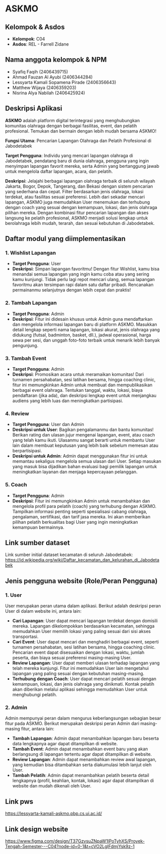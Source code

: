 # ASKMO

## Kelompok & Asdos
- **Kelompok**: C04
- **Asdos**: REL - Farrell Zidane

## Nama anggota kelompok & NPM
- Syafiq Faqih (2406439715)
- Ahmad Fauzan Al Ayubi (2406344284)
- Lessyarta Kamali Sopamena Pirade (2406356643)
- Matthew Wijaya (2406359203)
- Nisrina Alya Nabilah (2406425924)

## Deskripsi Aplikasi
**ASKMO** adalah platform digital terintegrasi yang menghubungkan komunitas olahraga dengan berbagai fasilitas, event, dan pelatih profesional. Temukan dan bermain dengan lebih mudah bersama ASKMO!

**Fungsi Utama**: Pencarian Lapangan Olahraga dan Pelatih Profesional di Jabodetabek

**Target Pengguna**: Individu yang mencari lapangan olahraga di Jabodetabek, pendatang baru di dunia olahraga, pengguna yang ingin menyimpan lapangan favorit mereka, serta Admin yang bertanggung jawab untuk mengelola daftar lapangan, acara, dan pelatih.

**Deskripsi**: Jelajahi berbagai lapangan olahraga terbaik di seluruh wilayah Jakarta, Bogor, Depok, Tangerang, dan Bekasi dengan sistem pencarian yang sederhana dan cepat. Filter berdasarkan jenis olahraga, lokasi terdekat, atau fasilitas sesuai preferensi. Lebih dari sekadar mencari lapangan, ASKMO juga memudahkan User menemukan dan terhubung dengan coach yang sesuai dengan kemampuan, lokasi, dan jenis olahraga pilihan mereka. Dengan kombinasi fitur pencarian lapangan dan akses langsung ke pelatih profesional, ASKMO menjadi solusi lengkap untuk berolahraga lebih mudah, terarah, dan sesuai kebutuhan di Jabodetabek.

## Daftar modul yang diimplementasikan
### 1. Wishlist Lapangan
- **Target Pengguna**: User
- **Deskripsi**: Simpan lapangan favoritmu! Dengan fitur Wishlist, kamu bisa menandai semua lapangan yang ingin kamu coba atau yang sering kamu kunjungi. Tidak perlu lagi repot mencari ulang, semua lapangan favoritmu akan tersimpan rapi dalam satu daftar pribadi. Rencanakan permainanmu selanjutnya dengan lebih cepat dan praktis!

### 2. Tambah Lapangan
- **Target Pengguna**: Admin
- **Deskripsi**: Fitur ini didesain khusus untuk Admin guna mendaftarkan dan mengelola informasi lapangan baru di platform ASKMO. Masukkan detail lengkap seperti nama lapangan, lokasi akurat, jenis olahraga yang didukung (futsal, badminton, basket, dll.), jadwal operasional, harga sewa per sesi, dan unggah foto-foto terbaik untuk menarik lebih banyak pengunjung.

### 3. Tambah Event
- **Target Pengguna**: Admin
- **Deskripsi**: Promosikan acara untuk meramaikan komunitas! Dari turnamen persahabatan, sesi latihan bersama, hingga coaching clinic, fitur ini memungkinkan Admin untuk membuat dan mempublikasikan berbagai event olahraga. Tentukan tanggal, waktu, lokasi, biaya pendaftaran (jika ada), dan deskripsi lengkap event untuk menjangkau audiens yang lebih luas dan meningkatkan partisipasi.

### 4. Review
- **Target Pengguna**: User dan Admin
- **Deskripsi untuk User**: Bagikan pengalamanmu dan bantu komunitas! Berikan rating dan ulasan jujur mengenai lapangan, event, atau coach yang telah kamu ikuti. Ulasanmu sangat berarti untuk membantu User lain dalam membuat keputusan yang lebih baik sebelum memesan atau berpartisipasi.
- **Deskripsi untuk Admin**: Admin dapat menggunakan fitur ini untuk memantau sekaligus mengelola semua ulasan dari User. Setiap masukan yang masuk bisa dijadikan bahan evaluasi bagi pemilik lapangan untuk meningkatkan layanan dan menjaga kepercayaan pelanggan.

### 5. Coach
- **Target Pengguna**: Admin
- **Deskripsi**: Fitur ini memungkinkan Admin untuk menambahkan dan mengelola profil para pelatih (coach) yang terhubung dengan ASKMO. Tampilkan informasi penting seperti spesialisasi cabang olahraga, pengalaman, sertifikasi, dan tarif jasa mereka. Ini akan memberikan pilihan pelatih berkualitas bagi User yang ingin meningkatkan kemampuan bermainnya.


## Link sumber dataset
Link sumber initial dataset kecamatan di seluruh Jabodetabek: https://id.wikipedia.org/wiki/Daftar_kecamatan_dan_kelurahan_di_Jabodetabek

## Jenis pengguna website (Role/Peran Pengguna)
### 1. User
User merupakan peran utama dalam aplikasi. Berikut adalah deskripsi peran User di dalam website ini, antara lain:
- **Cari Lapangan**: User dapat mencari lapangan terdekat dengan domisili mereka. Lapangan dikelompokkan berdasarkan kecamatan, sehingga memudahkan User memilih lokasi yang paling sesuai dari sisi akses transportasi.
- **Cari Event**: User dapat mencari dan menghadiri berbagai event, seperti turnamen persahabatan, sesi latihan bersama, hingga coaching clinic. Pencarian event dapat disesuaikan dengan lokasi, waktu, jumlah peserta, dan biaya sesuai preferensi masing-masing User.
- **Review Lapangan**: User dapat memberi ulasan terhadap lapangan yang telah mereka kunjungi. Fitur ini memudahkan User lain mengetahui lapangan yang paling sesuai dengan kebutuhan masing-masing.
- **Terhubung dengan Coach**: User dapat mencari pelatih sesuai dengan kemampuan, lokasi, dan jenis olahraga yang dinikmati. Kontak pelatih akan diberikan melalui aplikasi sehingga memudahkan User untuk menghubungi pelatih.

### 2. Admin
Admin mempunyai peran dalam mengurus keberlangsungan sebagian besar fitur pada ASKMO. Berikut merupakan deskripsi peran Admin dari masing-masing fitur, antara lain:
- **Tambah Lapangan**: Admin dapat menambahkan lapangan baru beserta data lengkapnya agar dapat ditampilkan di website.
- **Tambah Event**: Admin dapat menambahkan event baru yang akan berlangsung di lapangan tertentu agar dapat ditampilkan di website.
- **Review Lapangan**: Admin dapat menambahkan review awal lapangan, yang kemudian bisa ditambahkan serta diakumulasi lebih lanjut oleh User.
- **Tambah Pelatih**: Admin dapat menambahkan pelatih beserta detail lengkapnya (profil, keahlian, kontak, lokasi) agar dapat ditampilkan di website dan mudah dikenali oleh User.

## Link pws
https://lessyarta-kamali-askmo.pbp.cs.ui.ac.id/

## Link design website
https://www.figma.com/design/T37GzvsuZNpaW1lPoTyhXS/Proyek-Tengah-Semester---C04?node-id=0-1&t=cVO2LgIFdmjYsk9z-1